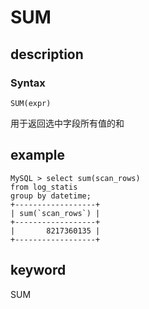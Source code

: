 
# SUM

## description

### Syntax

`SUM(expr)`

用于返回选中字段所有值的和

## example

```plain text
MySQL > select sum(scan_rows) 
from log_statis 
group by datetime;
+------------------+
| sum(`scan_rows`) |
+------------------+
|       8217360135 |
+------------------+
```

## keyword

SUM
